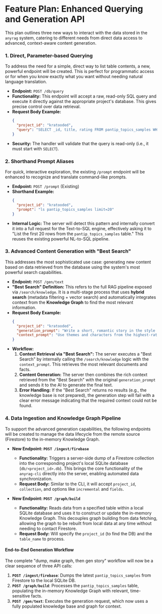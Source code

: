 # Feature Plan: Enhanced Querying and Generation API

This plan outlines three new ways to interact with the data stored in the `anyrag` system, catering to different needs from direct data access to advanced, context-aware content generation.

### 1. Direct, Parameter-based Querying

To address the need for a simple, direct way to list table contents, a new, powerful endpoint will be created. This is perfect for programmatic access or for when you know exactly what you want without needing natural language translation.

*   **Endpoint:** `POST /db/query`
*   **Functionality:** This endpoint will accept a raw, read-only SQL query and execute it directly against the appropriate project's database. This gives precise control over data retrieval.
*   **Request Body Example:**
    ```json
    {
      "project_id": "kratooded",
      "query": "SELECT _id, title, rating FROM pantip_topics_samples WHERE rating >= 3 ORDER BY rating DESC LIMIT 10"
    }
    ```
*   **Security:** The handler will validate that the query is read-only (i.e., it must start with `SELECT`).

### 2. Shorthand Prompt Aliases

For quick, interactive exploration, the existing `/prompt` endpoint will be enhanced to recognize and translate command-like prompts.

*   **Endpoint:** `POST /prompt` (Existing)
*   **Shorthand Example:**
    ```json
    {
      "project_id": "kratooded",
      "prompt": "ls pantip_topics_samples limit=20"
    }
    ```
*   **Internal Logic:** The server will detect this pattern and internally convert it into a full request for the Text-to-SQL engine, effectively asking it to "List the first 20 rows from the `pantip_topics_samples` table." This reuses the existing powerful NL-to-SQL pipeline.

### 3. Advanced Content Generation with "Best Search"

This addresses the most sophisticated use case: generating new content based on data retrieved from the database using the system's most powerful search capabilities.

*   **Endpoint:** `POST /gen/text`
*   **"Best Search" Definition:** This refers to the full RAG pipeline exposed via `/search/knowledge`. It is a multi-stage process that uses **hybrid search** (metadata filtering + vector search) and automatically integrates context from the **Knowledge Graph** to find the most relevant information.
*   **Request Body Example:**
    ```json
    {
      "project_id": "kratooded",
      "generation_prompt": "Write a short, romantic story in the style of a modern Thai drama.",
      "context_prompt": "Use themes and characters from the highest-rated stories about 'love' (ความรัก) in the 'pantip_topics_samples' table as inspiration."
    }
    ```
*   **Workflow:**
    1.  **Context Retrieval via "Best Search":** The server executes a "Best Search" by internally calling the `/search/knowledge` logic with the `context_prompt`. This retrieves the most relevant documents and facts.
    2.  **Content Generation:** The server then combines the rich context retrieved from the "Best Search" with the original `generation_prompt` and sends it to the AI to generate the final text.
    3.  **Error Handling:** If the "Best Search" returns no results (e.g., the knowledge base is not prepared), the generation step will fail with a clear error message indicating that the required context could not be found.

### 4. Data Ingestion and Knowledge Graph Pipeline

To support the advanced generation capabilities, the following endpoints will be created to manage the data lifecycle from the remote source (Firestore) to the in-memory Knowledge Graph.

*   **New Endpoint: `POST /ingest/firebase`**
    *   **Functionality:** Triggers a server-side dump of a Firestore collection into the corresponding project's local SQLite database (`db/<project_id>.db`). This brings the core functionality of the `anyrag-cli` directly into the server, enabling automated data synchronization.
    *   **Request Body:** Similar to the CLI, it will accept `project_id`, `collection`, and options like `incremental` and `fields`.

*   **New Endpoint: `POST /graph/build`**
    *   **Functionality:** Reads data from a specified table within a local SQLite database and uses it to construct or update the in-memory Knowledge Graph. This decouples graph building from data fetching, allowing the graph to be rebuilt from local data at any time without needing to contact Firestore.
    *   **Request Body:** Will specify the `project_id` (to find the DB) and the `table_name` to process.

#### End-to-End Generation Workflow

The complete "dump, make graph, then gen story" workflow will now be a clear sequence of three API calls:

1.  **`POST /ingest/firebase`**: Dumps the latest `pantip_topics_samples` from Firestore to the local SQLite DB.
2.  **`POST /graph/build`**: Processes the `pantip_topics_samples` table, populating the in-memory Knowledge Graph with relevant, time-sensitive facts.
3.  **`POST /gen/text`**: Executes the generation request, which now uses a fully populated knowledge base and graph for context.
